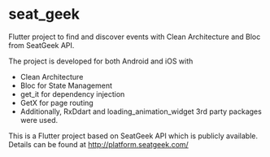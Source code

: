 # seat_geek

Flutter project to find and discover events with Clean Architecture and Bloc from SeatGeek API.

The project is developed for both Android and iOS with

- Clean Architecture
- Bloc for State Management
- get_it for dependency injection
- GetX for page routing
- Additionally, RxDdart and loading_animation_widget 3rd party packages were used.

This is a Flutter project based on SeatGeek API which is publicly available. Details can be found at
http://platform.seatgeek.com/




